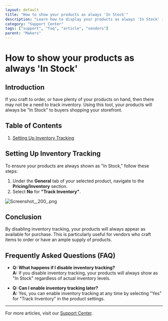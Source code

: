```yaml
---
layout: default
title: "How to show your products as always 'In Stock'"
description: "Learn how to display your products as always 'In Stock' in your storefront."
category: "Support Center"
tags: ["support", "faq", "article", "vendors"]
parent: "Makers"
---
```


# How to show your products as always 'In Stock'

## Introduction

If you craft to order, or have plenty of your products on hand, then there may not be a need to track inventory. Using this tool, your products will always be "In Stock" to buyers shopping your storefront.

## Table of Contents
1. [Setting Up Inventory Tracking](#setting-up-inventory-tracking)

## Setting Up Inventory Tracking

To ensure your products are always shown as "In Stock," follow these steps:

1. Under the **General** tab of your selected product, navigate to the **Pricing/Inventory** section.
2. Select **No** for **"Track Inventory"**.

<p class="wysiwyg-text-align-center"><img src="https://anamcraft.zendesk.com/hc/article_attachments/4482583921559/Screenshot__200_.png" alt="Screenshot__200_.png"></p>

## Conclusion

By disabling inventory tracking, your products will always appear as available for purchase. This is particularly useful for vendors who craft items to order or have an ample supply of products.

## Frequently Asked Questions (FAQ)

- **Q: What happens if I disable inventory tracking?**  
  **A:** If you disable inventory tracking, your products will always show as "In Stock" regardless of actual inventory levels.

- **Q: Can I enable inventory tracking later?**  
  **A:** Yes, you can enable inventory tracking at any time by selecting "Yes" for "Track Inventory" in the product settings.

---

For more articles, visit our [Support Center](https://support.anamcraft.com).